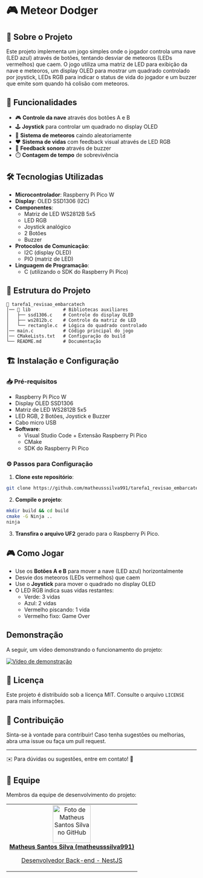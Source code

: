 # 🎮 Meteor Dodger

## 📖 Sobre o Projeto

Este projeto implementa um jogo simples onde o jogador controla uma nave (LED azul) através de botões, tentando desviar de meteoros (LEDs vermelhos) que caem. O jogo utiliza uma matriz de LED para exibição da nave e meteoros, um display OLED para mostrar um quadrado controlado por joystick, LEDs RGB para indicar o status de vida do jogador e um buzzer que emite som quando há colisão com meteoros.

## 🚀 Funcionalidades

- 🎮 **Controle da nave** através dos botões A e B
- 🕹️ **Joystick** para controlar um quadrado no display OLED
- 💫 **Sistema de meteoros** caindo aleatoriamente
- ❤️ **Sistema de vidas** com feedback visual através de LED RGB
- 🔔 **Feedback sonoro** através de buzzer
- ⏱️ **Contagem de tempo** de sobrevivência

## 🛠 Tecnologias Utilizadas

- **Microcontrolador**: Raspberry Pi Pico W
- **Display**: OLED SSD1306 (I2C)
- **Componentes**:
  - Matriz de LED WS2812B 5x5
  - LED RGB
  - Joystick analógico
  - 2 Botões
  - Buzzer
- **Protocolos de Comunicação**:
  - I2C (display OLED)
  - PIO (matriz de LED)
- **Linguagem de Programação**:
  - C (utilizando o SDK do Raspberry Pi Pico)

## 🔧 Estrutura do Projeto

```
📂 tarefa1_revisao_embarcatech
│── 📂 lib            # Bibliotecas auxiliares
│   ├── ssd1306.c    # Controle do display OLED
│   ├── ws2812b.c    # Controle da matriz de LED
│   └── rectangle.c  # Lógica do quadrado controlado
│── main.c           # Código principal do jogo
│── CMakeLists.txt   # Configuração do build
└── README.md        # Documentação
```

## 🏗 Instalação e Configuração

### 📥 Pré-requisitos

- Raspberry Pi Pico W
- Display OLED SSD1306
- Matriz de LED WS2812B 5x5
- LED RGB, 2 Botões, Joystick e Buzzer
- Cabo micro USB
- **Software**:
  - Visual Studio Code + Extensão Raspberry Pi Pico
  - CMake
  - SDK do Raspberry Pi Pico

### ⚙️ Passos para Configuração

1. **Clone este repositório**:

```bash
git clone https://github.com/matheusssilva991/tarefa1_revisao_embarcatech
```

2. **Compile o projeto**:

```bash
mkdir build && cd build
cmake -G Ninja ..
ninja
```

3. **Transfira o arquivo UF2** gerado para o Raspberry Pi Pico.

## 🎮 Como Jogar

- Use os **Botões A e B** para mover a nave (LED azul) horizontalmente
- Desvie dos meteoros (LEDs vermelhos) que caem
- Use o **Joystick** para mover o quadrado no display OLED
- O LED RGB indica suas vidas restantes:
  - Verde: 3 vidas
  - Azul: 2 vidas
  - Vermelho piscando: 1 vida
  - Vermelho fixo: Game Over

## Demonstração

A seguir, um vídeo demonstrando o funcionamento do projeto:

[![Vídeo de demonstração](https://drive.google.com/file/d/1ZNhqvEIdUILCuW7tRM4jyrmGYjl9HgOJ/view?usp=sharing)](https://drive.google.com/file/d/1ZNhqvEIdUILCuW7tRM4jyrmGYjl9HgOJ/view?usp=sharing)

## 📜 Licença

Este projeto é distribuído sob a licença MIT. Consulte o arquivo `LICENSE` para mais informações.

## 🤝 Contribuição

Sinta-se à vontade para contribuir! Caso tenha sugestões ou melhorias, abra uma issue ou faça um pull request.

---
✉️ Para dúvidas ou sugestões, entre em contato! 🚀

## 🤝 Equipe

Membros da equipe de desenvolvimento do projeto:
<table>
  <tr>
    <td align="center">
      <a href="https://github.com/matheusssilva991">
        <img src="https://github.com/matheusssilva991.png" width="100px;" alt="Foto de Matheus Santos Silva no GitHub"/><br>
        <b>Matheus Santos Silva (matheusssilva991)</b>
        <p>Desenvolvedor Back-end - NestJS</p>
      </a>
    </td>
  <tr>
</table>
